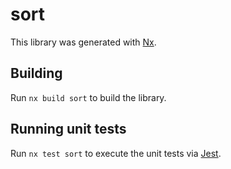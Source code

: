 # sort

This library was generated with [Nx](https://nx.dev).

## Building

Run `nx build sort` to build the library.

## Running unit tests

Run `nx test sort` to execute the unit tests via [Jest](https://jestjs.io).
